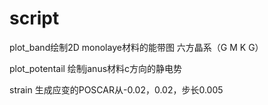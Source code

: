 # script
plot_band绘制2D monolaye材料的能带图
六方晶系（G M K G）


plot_potentail 绘制janus材料c方向的静电势


strain 生成应变的POSCAR从-0.02，0.02，步长0.005
